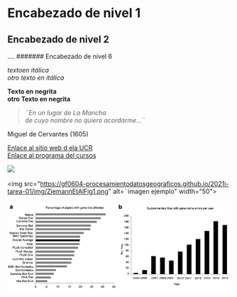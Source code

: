 # Encabezado de nivel 1
## Encabezado de nivel 2
....
####### Encabezado de nivel 6


*textoen itálica*  
_otro texto en itálica_

**Texto en negrita**    
__otro Texto en negrita__

> *¨En un lugar de La Mancha  
> de cuyo nombre no quiero acordarme...¨*

Miguel de Cervantes (1605)

[Enlace al sitio web d ela UCR](https://www.ucr.ac.cr/)  
[Enlace al programa del cursos](https://github.com/gf0604-procesamientodatosgeograficos/2021i-programa/blob/main/gf0604-procesamientodatosgeograficos-g001-2021i.pdf)  


![](https://gf0604-procesamientodatosgeograficos.github.io/2021i-tarea-01/img/ZiemannEtAlFig1.png)  

<img src="https://gf0604-procesamientodatosgeograficos.github.io/2021i-tarea-01/img/ZiemannEtAlFig1.png" alt=¨imagen ejemplo" width="50"> 
                                                                                                                                        
![](ZiemannEtAlFig1.png)
